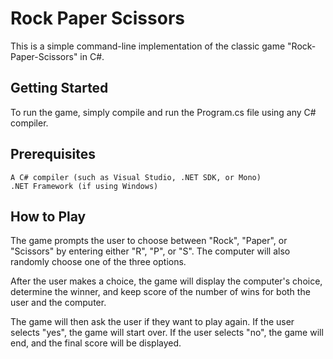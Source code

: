 # Rock Paper Scissors

This is a simple command-line implementation of the classic game "Rock-Paper-Scissors" in C#.

## Getting Started

To run the game, simply compile and run the Program.cs file using any C# compiler.

## Prerequisites

    A C# compiler (such as Visual Studio, .NET SDK, or Mono)
    .NET Framework (if using Windows)

## How to Play

The game prompts the user to choose between "Rock", "Paper", or "Scissors" by entering either "R", "P", or "S". The computer will also randomly choose one of the three options.

After the user makes a choice, the game will display the computer's choice, determine the winner, and keep score of the number of wins for both the user and the computer.

The game will then ask the user if they want to play again. If the user selects "yes", the game will start over. If the user selects "no", the game will end, and the final score will be displayed.
